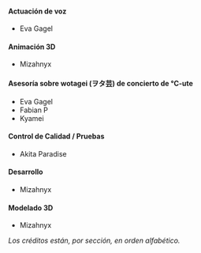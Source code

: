 #### Actuación de voz

- Eva Gagel

#### Animación 3D

- Mizahnyx

#### Asesoría sobre wotagei (ヲタ芸) de concierto de °C-ute

- Eva Gagel
- Fabian P
- Kyamei

#### Control de Calidad / Pruebas

- Akita Paradise

#### Desarrollo

- Mizahnyx

#### Modelado 3D

- Mizahnyx

*Los créditos están, por sección, en orden alfabético.*

